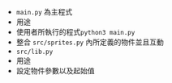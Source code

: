 * `main.py` 為主程式
 * 用途
  * 使用者所執行的程式`python3 main.py`
  * 整合 `src/sprites.py` 內所定義的物件並且互動
* `src/lib.py`
 * 用途
  * 設定物件參數以及起始值
